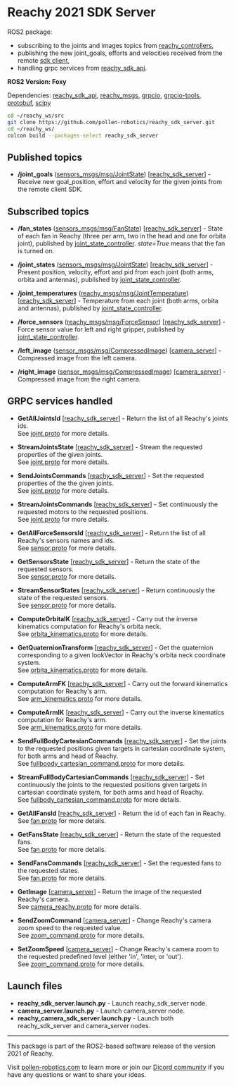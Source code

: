 # Reachy 2021 SDK Server

ROS2 package:
* subscribing to the joints and images topics from [reachy_controllers](https://github.com/pollen-robotics/reachy_controllers), 
* publishing the new joint_goals, efforts and velocities received from the remote [sdk client](https://github.com/pollen-robotics/reachy-sdk/tree/main/reachy_sdk),
* handling grpc services from [reachy_sdk_api](https://github.com/pollen-robotics/reachy-sdk-api).

**ROS2 Version: Foxy**

Dependencies: [reachy_sdk_api](https://github.com/pollen-robotics/reachy-sdk-api),
[reachy_msgs](https://github.com/pollen-robotics/reachy_msgs),
[grpcio](https://pypi.org/project/grpcio/),
[grpcio-tools](https://pypi.org/project/grpcio-tools/),
[protobuf](https://pypi.org/project/protobuf/),
[scipy](https://pypi.org/project/scipy/)

```bash
cd ~/reachy_ws/src
git clone https://github.com/pollen-robotics/reachy_sdk_server.git
cd ~/reachy_ws/
colcon build --packages-select reachy_sdk_server
```

## Published topics

* **/joint_goals** ([sensors_msgs/msg/JointState](http://docs.ros.org/en/api/sensor_msgs/html/msg/JointState.html))
[[reachy_sdk_server](https://github.com/pollen-robotics/reachy_sdk_server/blob/master/reachy_sdk_server/reachy_sdk_server.py)] - 
Receive new goal_position, effort and velocity for the given joints from the remote client SDK.

## Subscribed topics

* **/fan_states** ([sensors_msgs/msg/FanState](https://github.com/pollen-robotics/reachy_msgs/blob/master/msg/FanState.msg))
[[reachy_sdk_server](https://github.com/pollen-robotics/reachy_sdk_server/blob/master/reachy_sdk_server/reachy_sdk_server.py)] - State of each fan in Reachy (three per arm, two in the head and one for orbita joint), published by
[joint_state_controller](https://github.com/pollen-robotics/reachy_controllers/blob/master/reachy_controllers/joint_state_controller.py). *state=True* means that the fan is turned on.

* **/joint_states** ([sensors_msgs/msg/JointState](http://docs.ros.org/en/api/sensor_msgs/html/msg/JointState.html))
[[reachy_sdk_server](https://github.com/pollen-robotics/reachy_sdk_server/blob/master/reachy_sdk_server/reachy_sdk_server.py)] - Present
position, velocity, effort and pid from each joint (both arms, orbita and antennas), published by
[joint_state_controller](https://github.com/pollen-robotics/reachy_controllers/blob/master/reachy_controllers/joint_state_controller.py).

* **/joint_temperatures** ([reachy_msgs/msg/JointTemperature](https://github.com/pollen-robotics/reachy_msgs/blob/master/msg/JointTemperature.msg))
[[reachy_sdk_server](https://github.com/pollen-robotics/reachy_sdk_server/blob/master/reachy_sdk_server/reachy_sdk_server.py)] -
Temperature from each joint (both arms, orbita and antennas), published by
[joint_state_controller](https://github.com/pollen-robotics/reachy_controllers/blob/master/reachy_controllers/joint_state_controller.py).

* **/force_sensors** ([reachy_msgs/msg/ForceSensor](https://github.com/pollen-robotics/reachy_msgs/blob/master/msg/ForceSensor.msg))
[[reachy_sdk_server](https://github.com/pollen-robotics/reachy_sdk_server/blob/master/reachy_sdk_server/reachy_sdk_server.py)] - 
Force sensor value for left and right gripper, published by
[joint_state_controller](https://github.com/pollen-robotics/reachy_controllers/blob/master/reachy_controllers/joint_state_controller.py).

* **/left_image** ([sensor_msgs/msg/CompressedImage](https://docs.ros.org/en/api/sensor_msgs/html/msg/CompressedImage.html))
[[camera_server](https://github.com/pollen-robotics/reachy_sdk_server/blob/master/reachy_sdk_server/camera_server.py)] -
Compressed image from the left camera.

* **/right_image** ([sensor_msgs/msg/CompressedImage](https://docs.ros.org/en/api/sensor_msgs/html/msg/CompressedImage.html))
[[camera_server](https://github.com/pollen-robotics/reachy_sdk_server/blob/master/reachy_sdk_server/camera_server.py)] -
Compressed image from the right camera.

## GRPC services handled
* **GetAllJointsId** [[reachy_sdk_server](https://github.com/pollen-robotics/reachy_sdk_server/blob/master/reachy_sdk_server/reachy_sdk_server.py)] - 
Return the list of all Reachy's joints ids. <br> See [joint.proto](https://github.com/pollen-robotics/reachy-sdk-api/blob/main/protos/joint.proto)
for more details. 

* **StreamJointsState** [[reachy_sdk_server](https://github.com/pollen-robotics/reachy_sdk_server/blob/master/reachy_sdk_server/reachy_sdk_server.py)] - 
Stream the requested properties of the given joints. <br> See [joint.proto](https://github.com/pollen-robotics/reachy-sdk-api/blob/main/protos/joint.proto)
for more details.

* **SendJointsCommands** [[reachy_sdk_server](https://github.com/pollen-robotics/reachy_sdk_server/blob/master/reachy_sdk_server/reachy_sdk_server.py)] -
Set the requested properties of the the given joints. <br> See [joint.proto](https://github.com/pollen-robotics/reachy-sdk-api/blob/main/protos/joint.proto)
for more details.

* **StreamJointsCommands** [[reachy_sdk_server](https://github.com/pollen-robotics/reachy_sdk_server/blob/master/reachy_sdk_server/reachy_sdk_server.py)] -
Set continuously the requested motors to the requested positions. <br> See [joint.proto](https://github.com/pollen-robotics/reachy-sdk-api/blob/main/protos/joint.proto) for more details.

* **GetAllForceSensorsId** [[reachy_sdk_server](https://github.com/pollen-robotics/reachy_sdk_server/blob/master/reachy_sdk_server/reachy_sdk_server.py)] -
Return the list of all Reachy's sensors names and ids. <br> See [sensor.proto](https://github.com/pollen-robotics/reachy-sdk-api/blob/main/protos/sensor.proto)
for more details.

* **GetSensorsState** [[reachy_sdk_server](https://github.com/pollen-robotics/reachy_sdk_server/blob/master/reachy_sdk_server/reachy_sdk_server.py)] - 
Return the state of the requested sensors.  <br> See [sensor.proto](https://github.com/pollen-robotics/reachy-sdk-api/blob/main/protos/sensor.proto)
for more details.

* **StreamSensorStates** [[reachy_sdk_server](https://github.com/pollen-robotics/reachy_sdk_server/blob/master/reachy_sdk_server/reachy_sdk_server.py)] -
Return continuously the state of the requested sensors.  <br> See [sensor.proto](https://github.com/pollen-robotics/reachy-sdk-api/blob/main/protos/sensor.proto)
for more details.

* **ComputeOrbitaIK** [[reachy_sdk_server](https://github.com/pollen-robotics/reachy_sdk_server/blob/master/reachy_sdk_server/reachy_sdk_server.py)] -
Carry out the inverse kinematics computation for Reachy's orbita neck. <br> See [orbita_kinematics.proto](https://github.com/pollen-robotics/reachy-sdk-api/blob/main/protos/orbita_kinematics.proto) for more details.

* **GetQuaternionTransform** [[reachy_sdk_server](https://github.com/pollen-robotics/reachy_sdk_server/blob/master/reachy_sdk_server/reachy_sdk_server.py)] -
Get the quaternion corresponding to a given lookVector in Reachy's orbita neck coordinate system. <br> See [orbita_kinematics.proto](https://github.com/pollen-robotics/reachy-sdk-api/blob/main/protos/orbita_kinematics.proto) for more details.

* **ComputeArmFK** [[reachy_sdk_server](https://github.com/pollen-robotics/reachy_sdk_server/blob/master/reachy_sdk_server/reachy_sdk_server.py)] -
Carry out the forward kinematics computation for Reachy's arm. <br> See [arm_kinematics.proto](https://github.com/pollen-robotics/reachy-sdk-api/blob/main/protos/arm_kinematics.proto) for more details.

* **ComputeArmIK** [[reachy_sdk_server](https://github.com/pollen-robotics/reachy_sdk_server/blob/master/reachy_sdk_server/reachy_sdk_server.py)] -
Carry out the inverse kinematics computation for Reachy's arm. <br> See [arm_kinematics.proto](https://github.com/pollen-robotics/reachy-sdk-api/blob/main/protos/arm_kinematics.proto) for more details.

* **SendFullBodyCartesianCommands** [[reachy_sdk_server](https://github.com/pollen-robotics/reachy_sdk_server/blob/master/reachy_sdk_server/reachy_sdk_server.py)] - Set the joints to the requested positions given targets in cartesian coordinate system, for both arms and head of Reachy. <br> See [fullboody_cartesian_command.proto](https://github.com/pollen-robotics/reachy-sdk-api/blob/main/protos/fullbody_cartesian_command.proto) for more details.

* **StreamFullBodyCartesianCommands** [[reachy_sdk_server](https://github.com/pollen-robotics/reachy_sdk_server/blob/master/reachy_sdk_server/reachy_sdk_server.py)] - Set continuously the joints to the requested positions given targets in cartesian coordinate system, for both arms and head of Reachy. <br> See [fullbody_cartesian_command.proto](https://github.com/pollen-robotics/reachy-sdk-api/blob/main/protos/fullbody_cartesian_command.proto) for more details.

* **GetAllFansId** [[reachy_sdk_server](https://github.com/pollen-robotics/reachy_sdk_server/blob/master/reachy_sdk_server/reachy_sdk_server.py)] - Return the id of each fan in Reachy. <br> See [fan.proto](https://github.com/pollen-robotics/reachy-sdk-api/blob/main/protos/fan.proto) for more details.

* **GetFansState** [[reachy_sdk_server](https://github.com/pollen-robotics/reachy_sdk_server/blob/master/reachy_sdk_server/reachy_sdk_server.py)] - Return the state of the requested fans. <br> See [fan.proto](https://github.com/pollen-robotics/reachy-sdk-api/blob/main/protos/fan.proto) for more details.

* **SendFansCommands** [[reachy_sdk_server](https://github.com/pollen-robotics/reachy_sdk_server/blob/master/reachy_sdk_server/reachy_sdk_server.py)] - Set the requested fans to the requested states. <br> See [fan.proto](https://github.com/pollen-robotics/reachy-sdk-api/blob/main/protos/fan.proto) for more details.

* **GetImage** [[camera_server](https://github.com/pollen-robotics/reachy_sdk_server/blob/master/reachy_sdk_server/camera_server.py)] -
Return the image of the requested Reachy's camera. <br> See [camera_reachy.proto](https://github.com/pollen-robotics/reachy-sdk-api/blob/main/protos/camera_reachy.proto) for more details.

* **SendZoomCommand** [[camera_server](https://github.com/pollen-robotics/reachy_sdk_server/blob/master/reachy_sdk_server/camera_server.py)] - Change Reachy's camera zoom speed to the requested value. <br> See [zoom_command.proto](https://github.com/pollen-robotics/reachy-sdk-api/blob/main/protos/zoom_command.proto) for more details.

* **SetZoomSpeed** [[camera_server](https://github.com/pollen-robotics/reachy_sdk_server/blob/master/reachy_sdk_server/camera_server.py)] - Change Reachy's camera zoom to the requested predefined level (either 'in', 'inter, or 'out'). <br> See [zoom_command.proto](https://github.com/pollen-robotics/reachy-sdk-api/blob/main/protos/zoom_command.proto) for more details.

## Launch files
* **reachy_sdk_server.launch.py** - Launch reachy_sdk_server node.
* **camera_server.launch.py** - Launch camera_server node.
* **reachy_camera_sdk_server.launch.py** - Launch both reachy_sdk_server and camera_server nodes.

---
This package is part of the ROS2-based software release of the version 2021 of Reachy.

Visit [pollen-robotics.com](https://pollen-robotics.com) to learn more or join our [Dicord community](https://discord.com/invite/Kg3mZHTKgs) if you have any questions or want to share your ideas.
